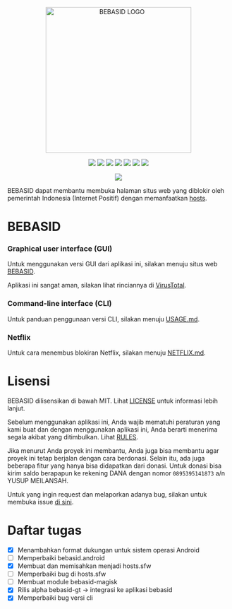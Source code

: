 <p align="center">
    <img src="https://github.com/bebasid/bebasid/blob/master/dev/resources/logo-black.png" alt="BEBASID LOGO" width="330">
</p>
<p align="center">
    <img src="https://img.shields.io/github/license/bebasid/bebasid.svg?style=flat-square">
    <img src="https://img.shields.io/github/stars/bebasid/bebasid.svg?style=flat-square">
    <img src="https://img.shields.io/github/forks/bebasid/bebasid.svg?style=flat-square">
    <img src="https://img.shields.io/github/issues-closed/bebasid/bebasid.svg?style=flat-square">
    <img src="https://img.shields.io/github/last-commit/bebasid/bebasid.svg?style=flat-square">
    <img src="https://img.shields.io/github/size/bebasid/bebasid/releases/hosts.svg?style=flat-square">
    <img src="https://img.shields.io/github/contributors/bebasid/bebasid?style=flat-square">
</p>

<p align="center">
    <a href="https://discord.gg/q7AAX3W"><img src="https://img.shields.io/discord/630415907021389825?label=Discord&style=for-the-badge"></a>
</p>

BEBASID dapat membantu membuka halaman situs web yang diblokir oleh pemerintah Indonesia (Internet Positif) dengan memanfaatkan [hosts](https://en.wikipedia.org/wiki/Hosts_(file)). 

# BEBASID

### Graphical user interface (GUI)

Untuk menggunakan versi GUI dari aplikasi ini, silakan menuju situs web [BEBASID](https://bebasid.github.io).

Aplikasi ini sangat aman, silakan lihat rinciannya di [VirusTotal](https://www.virustotal.com/gui/file/86d99300c58942ce06f5e05f7cf4241f3fcf64f5737f5201e34934345ea56121/detection).

### Command-line interface (CLI)

Untuk panduan penggunaan versi CLI, silakan menuju [USAGE.md](https://github.com/bebasid/bebasid/blob/master/dev/readme/USAGE.md).

### Netflix
Untuk cara menembus blokiran Netflix, silakan menuju [NETFLIX.md](https://github.com/bebasid/bebasid/blob/master/dev/readme/NETFLIX.md).

# Lisensi
BEBASID dilisensikan di bawah MIT. Lihat [LICENSE](https://github.com/bebasid/bebasid/blob/master/LICENSE) untuk informasi lebih lanjut.

Sebelum menggunakan aplikasi ini, Anda wajib mematuhi peraturan yang kami buat dan dengan menggunakan aplikasi ini, Anda berarti menerima segala akibat yang ditimbulkan. Lihat [RULES](https://github.com/bebasid/bebasid/blob/master/dev/readme/RULES.md).

Jika menurut Anda proyek ini membantu, Anda juga bisa membantu agar proyek ini tetap berjalan dengan cara berdonasi. Selain itu, ada juga beberapa fitur yang hanya bisa didapatkan dari donasi. Untuk donasi bisa kirim saldo berapapun ke rekening DANA dengan nomor `0895395141873` a/n YUSUP MEILANSAH.

Untuk yang ingin request dan melaporkan adanya bug, silakan untuk membuka issue [di sini](https://github.com/bebasid/bebasid/issues/new/choose).

# Daftar tugas
- [X] Menambahkan format dukungan untuk sistem operasi Android
- [ ] Memperbaiki bebasid.android
- [X] Membuat dan memisahkan menjadi hosts.sfw
- [ ] Memperbaiki bug di hosts.sfw
- [ ] Membuat module bebasid-magisk
- [X] Rilis alpha bebasid-gt -> integrasi ke aplikasi bebasid
- [X] Memperbaiki bug versi cli
